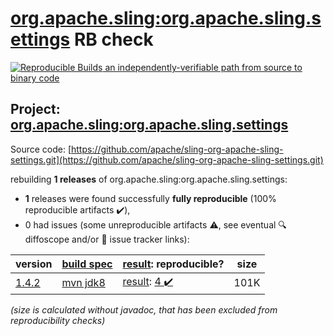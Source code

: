[org.apache.sling:org.apache.sling.settings](https://search.maven.org/artifact/org.apache.sling/org.apache.sling.settings/) RB check
=======

[![Reproducible Builds](https://reproducible-builds.org/images/logos/rb.svg) an independently-verifiable path from source to binary code](https://reproducible-builds.org/)

## Project: [org.apache.sling:org.apache.sling.settings](https://search.maven.org/artifact/org.apache.sling/org.apache.sling.settings/)

Source code: [https://github.com/apache/sling-org-apache-sling-settings.git](https://github.com/apache/sling-org-apache-sling-settings.git)

rebuilding **1 releases** of org.apache.sling:org.apache.sling.settings:
- **1** releases were found successfully **fully reproducible** (100% reproducible artifacts :heavy_check_mark:),
- 0 had issues (some unreproducible artifacts :warning:, see eventual :mag: diffoscope and/or :memo: issue tracker links):

| version | [build spec](/BUILDSPEC.md) | [result](https://reproducible-builds.org/docs/jvm/): reproducible? | size |
| -- | --------- | ------ | -- |
| [1.4.2](https://search.maven.org/artifact/org.apache.sling/org.apache.sling.settings/1.4.2/pom) | [mvn jdk8](org.apache.sling.settings-1.4.2.buildspec) | [result](org.apache.sling.settings-1.4.2.buildinfo): [4 :heavy_check_mark: ](org.apache.sling.settings-1.4.2.buildcompare) | 101K |

<i>(size is calculated without javadoc, that has been excluded from reproducibility checks)</i>
